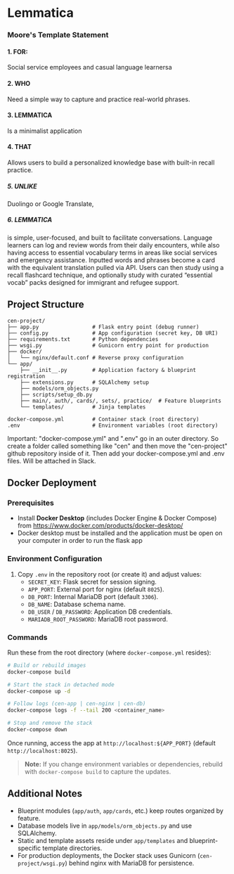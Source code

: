 # Lemmatica
### Moore's Template Statement

#### 1. FOR:
Social service employees and casual language learnersa
#### 2. WHO 
Need a simple way to capture and practice real-world phrases.
#### 3. LEMMATICA 
Is a minimalist application
#### 4. THAT 
Allows users to build a personalized knowledge base with built-in recall practice.
##### 5. UNLIKE 
Duolingo or Google Translate,
##### 6. LEMMATICA 
is simple, user-focused, and built to facilitate conversations. Language learners can
log and review words from their daily encounters, while also having access to essential vocabulary terms
in areas like social services and emergency assistance. Inputted words and phrases become a card with
the equivalent translation pulled via API. Users can then study using a recall flashcard technique, and
optionally study with curated “essential vocab” packs designed for immigrant and refugee support.


## Project Structure

```text
cen-project/
├── app.py                 # Flask entry point (debug runner)
├── config.py              # App configuration (secret key, DB URI)
├── requirements.txt       # Python dependencies
├── wsgi.py                # Gunicorn entry point for production
├── docker/
│   └── nginx/default.conf # Reverse proxy configuration
└── app/
    ├── __init__.py        # Application factory & blueprint registration
    ├── extensions.py      # SQLAlchemy setup
    ├── models/orm_objects.py
    ├── scripts/setup_db.py
    ├── main/, auth/, cards/, sets/, practice/  # Feature blueprints
    └── templates/         # Jinja templates

docker-compose.yml         # Container stack (root directory)
.env                       # Environment variables (root directory)
```
Important: "docker-compose.yml" and ".env" go in an outer directory. So create a folder called something like "cen" and then move the "cen-project" github repository inside of it. Then add your docker-compose.yml and .env files. Will be attached in Slack.

## Docker Deployment

### Prerequisites

- Install **Docker Desktop** (includes Docker Engine & Docker Compose) from https://www.docker.com/products/docker-desktop/
- Docker desktop must be installed and the application must be open on your computer in order to run the flask app

### Environment Configuration

1. Copy `.env` in the repository root (or create it) and adjust values:
   - `SECRET_KEY`: Flask secret for session signing.
   - `APP_PORT`: External port for nginx (default `8025`).
   - `DB_PORT`: Internal MariaDB port (default `3306`).
   - `DB_NAME`: Database schema name.
   - `DB_USER` / `DB_PASSWORD`: Application DB credentials.
   - `MARIADB_ROOT_PASSWORD`: MariaDB root password.

### Commands

Run these from the root directory (where `docker-compose.yml` resides):

```bash
# Build or rebuild images
docker-compose build

# Start the stack in detached mode
docker-compose up -d

# Follow logs (cen-app | cen-nginx | cen-db)
docker-compose logs -f --tail 200 <container_name>

# Stop and remove the stack
docker-compose down
```

Once running, access the app at `http://localhost:${APP_PORT}` (default `http://localhost:8025`).

> **Note:** If you change environment variables or dependencies, rebuild with `docker-compose build` to capture the updates.

## Additional Notes

- Blueprint modules (`app/auth`, `app/cards`, etc.) keep routes organized by feature.
- Database models live in `app/models/orm_objects.py` and use SQLAlchemy.
- Static and template assets reside under `app/templates` and blueprint-specific template directories.
- For production deployments, the Docker stack uses Gunicorn (`cen-project/wsgi.py`) behind nginx with MariaDB for persistence.
